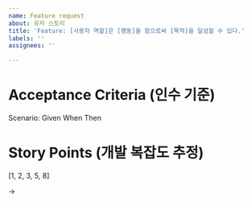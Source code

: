 ```yaml
---
name: Feature request
about: 유저 스토리
title: 'Feature: [사용자 역할]은 [행동]을 함으로써 [목적]을 달성할 수 있다.'
labels: ''
assignees: ''

---
```


# Acceptance Criteria (인수 기준)

Scenario: 
  Given 
  When 
  Then 

# Story Points (개발 복잡도 추정)
[1, 2, 3, 5, 8]

->
